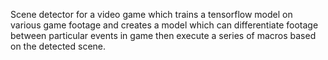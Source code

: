 Scene detector for a video game which trains a tensorflow model on various game footage and creates a model which can differentiate footage between particular events in game then execute a series of macros based on the detected scene.
